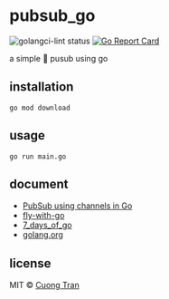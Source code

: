 # pubsub_go

![golangci-lint status](https://github.com/103cuong/pubsub_go/workflows/golangci-lint/badge.svg)
[![Go Report Card](https://goreportcard.com/badge/github.com/103cuong/pubsub_go)](https://goreportcard.com/report/github.com/103cuong/pubsub_go)

a simple 💅 pusub using go

## installation

```shell script
go mod download
```

## usage

```shell script
go run main.go
```

## document

- [PubSub using channels in Go](https://eli.thegreenplace.net/2020/pubsub-using-channels-in-go/)
- [fly-with-go](https://github.com/103cuong/fly-with-go)
- [7_days_of_go](https://github.com/103cuong/7_days_of_go)
- [golang.org](https://golang.org/)

## license

MIT © [Cuong Tran](https://github.com/103cuong)